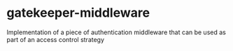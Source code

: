 # gatekeeper-middleware
 Implementation of a piece of authentication middleware that can be used as part of an access control strategy
